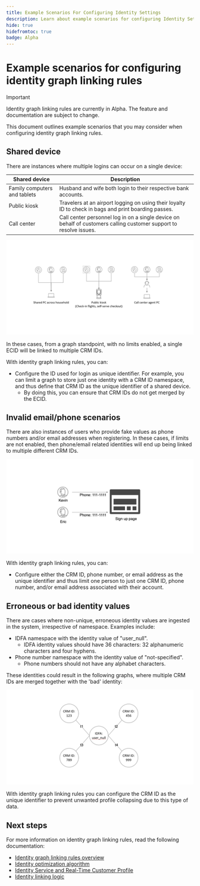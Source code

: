 ```yaml
---
title: Example Scenarios For Configuring Identity Settings
description: Learn about example scenarios for configuring Identity Settings.
hide: true
hidefromtoc: true
badge: Alpha
---
```

# Example scenarios for configuring identity graph linking rules

>[!IMPORTANT]
>
>Identity graph linking rules are currently in Alpha. The feature and documentation are subject to change.

This document outlines example scenarios that you may consider when configuring identity graph linking rules.

## Shared device

There are instances where multiple logins can occur on a single device:

| Shared device | Description |
| --- | --- |
| Family computers and tablets | Husband and wife both login to their respective bank accounts. |
| Public kiosk | Travelers at an airport logging on using their loyalty ID to check in bags and print boarding passes. |
| Call center | Call center personnel log in on a single device on behalf of customers calling customer support to resolve issues. |

![shared-devices](../images/identity-settings/shared-devices.png)

In these cases, from a graph standpoint, with no limits enabled, a single ECID will be linked to multiple CRM IDs. 

With identity graph linking rules, you can:

* Configure the ID used for login as unique identifier. For example, you can limit a graph to store just one identity with a CRM ID namespace, and thus define that CRM ID as the unique identifier of a shared device.
  * By doing this, you can ensure that CRM IDs do not get merged by the ECID.

## Invalid email/phone scenarios

There are also instances of users who provide fake values as phone numbers and/or email addresses when registering. In these cases, if limits are not enabled, then phone/email related identities will end up being linked to multiple different CRM IDs.

![invalid-email-phone](../images/identity-settings/invalid-email-phone.png)

With identity graph linking rules, you can:

* Configure either the CRM ID, phone number, or email address as the unique identifier and thus limit one person to just one CRM ID, phone number, and/or email address associated with their account.

## Erroneous or bad identity values

There are cases where non-unique, erroneous identity values are ingested in the system, irrespective of namespace. Examples include:

* IDFA namespace with the identity value of "user_null".
  * IDFA identity values should have 36 characters: 32 alphanumeric characters and four hyphens.
* Phone number namespace with the identity value of "not-specified".
  * Phone numbers should not have any alphabet characters.

These identities could result in the following graphs, where multiple CRM IDs are merged together with the 'bad' identity:

![bad-data](../images/identity-settings/bad-data.png)

With identity graph linking rules you can configure the CRM ID as the unique identifier to prevent unwanted profile collapsing due to this type of data.

## Next steps

For more information on identity graph linking rules, read the following documentation:

* [Identity graph linking rules overview](./overview.md)
* [Identity optimization algorithm](./identity-optimization-algorithm.md)
* [Identity Service and Real-Time Customer Profile](identity-and-profile.md)
* [Identity linking logic](./identity-linking-logic.md)